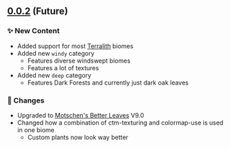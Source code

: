 ## [0.0.2](https://modrinth.com/resourcepack/annhilatis-dungeons-style/version/0.0.2) (Future)

### ✨ New Content

* Added support for most [Terralith](https://modrinth.com/datapack/terralith) biomes
* Added new `windy` category
  * Features diverse windswept biomes
  * Features a lot of textures
* Added new `deep` category
  * Features Dark Forests and currently just dark oak leaves

### 🔧 Changes

* Upgraded to [Motschen's Better Leaves](https://modrinth.com/resourcepack/better-leaves) V9.0
* Changed how a combination of ctm-texturing and colormap-use is used in one biome
  * Custom plants now look way better